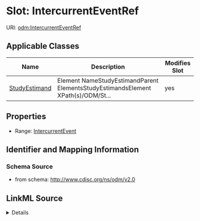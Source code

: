 # Slot: IntercurrentEventRef

URI: [odm:IntercurrentEventRef](http://www.cdisc.org/ns/odm/v2.0/IntercurrentEventRef)



<!-- no inheritance hierarchy -->




## Applicable Classes

| Name | Description | Modifies Slot |
| --- | --- | --- |
[StudyEstimand](StudyEstimand.md) | Element NameStudyEstimandParent ElementsStudyEstimandsElement XPath(s)/ODM/St... |  yes  |







## Properties

* Range: [IntercurrentEvent](IntercurrentEvent.md)





## Identifier and Mapping Information







### Schema Source


* from schema: http://www.cdisc.org/ns/odm/v2.0




## LinkML Source

<details>
```yaml
name: IntercurrentEventRef
from_schema: http://www.cdisc.org/ns/odm/v2.0
rank: 1000
identifier: false
alias: IntercurrentEventRef
domain_of:
- StudyEstimand
range: IntercurrentEvent

```
</details>